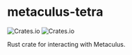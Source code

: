 # metaculus-tetra
![Crates.io](https://img.shields.io/crates/v/metaculustetra) ![Crates.io](https://img.shields.io/crates/l/metaculustetra)

Rust crate for interacting with Metaculus.
